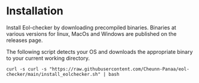 # Installation


Install Eol-checker by downloading precompiled binaries.
Binaries at various versions for linux, MacOs and Windows are published on the releases page.

The following script detects your OS and downloads the appropriate binary to your current working directory.

```
curl -s curl -s "https://raw.githubusercontent.com/Cheunn-Panaa/eol-checker/main/install_eolchecker.sh" | bash
````
